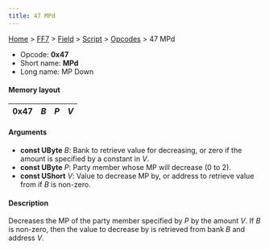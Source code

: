 ```yaml
---
title: 47 MPd
---
```


[Home](Main%20Page.md) > [FF7](FF7.md) > [Field](FF7/Field.md) > [Script](FF7/Field/Script.md) > [Opcodes](FF7/Field/Script/Opcodes.md) > 47 MPd

-   Opcode: **0x47**
-   Short name: **MPd**
-   Long name: MP Down

#### Memory layout

| 0x47 | *B* | *P* | *V* |
|------|-----|-----|-----|

#### Arguments

-   **const UByte** *B*: Bank to retrieve value for decreasing, or zero
    if the amount is specified by a constant in *V*.
-   **const UByte** *P*: Party member whose MP will decrease (0 to 2).
-   **const UShort** *V*: Value to decrease MP by, or address to
    retrieve value from if *B* is non-zero.

#### Description

Decreases the MP of the party member specified by *P* by the amount *V*.
If *B* is non-zero, then the value to decrease by is retrieved from bank
*B* and address *V*.
